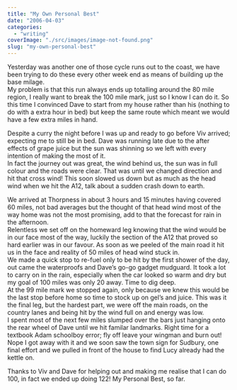 ```yaml
---
title: "My Own Personal Best"
date: "2006-04-03"
categories: 
  - "writing"
coverImage: "./src/images/image-not-found.png"
slug: "my-own-personal-best"
---
```


Yesterday was another one of those cycle runs out to the coast, we have been trying to do these every other week end as means of building up the base milage.  
My problem is that this run always ends up totalling around the 80 mile region, I really want to break the 100 mile mark, just so I know I can do it. So this time I convinced Dave to start from my house rather than his (nothing to do with a extra hour in bed) but keep the same route which meant we would have a few extra miles in hand.

Despite a curry the night before I was up and ready to go before Viv arrived; expecting me to still be in bed. Dave was running late due to the after effects of grape juice but the sun was shinning so we left with every intention of making the most of it.  
In fact the journey out was great, the wind behind us, the sun was in full colour and the roads were clear. That was until we changed direction and hit that cross wind! This soon slowed us down but as much as the head wind when we hit the A12, talk about a sudden crash down to earth.

We arrived at Thorpness in about 3 hours and 15 minutes having covered 60 miles, not bad averages but the thought of that head wind most of the way home was not the most promising, add to that the forecast for rain in the afternoon.  
Relentless we set off on the homeward leg knowing that the wind would be in our face most of the way, luckily the section of the A12 that proved so hard earlier was in our favour. As soon as we peeled of the main road it hit us in the face and reality of 50 miles of head wind stuck in.  
We made a quick stop to re-fuel only to be hit by the first shower of the day, out came the waterproofs and Dave’s go-go gadget mudguard. It took a lot to carry on in the rain, especially when the car looked so warm and dry but my goal of 100 miles was only 20 away. Time to dig deep.  
At the 99 mile mark we stopped again, only because we knew this would be the last stop before home so time to stock up on gel’s and juice. This was it the final leg, but the hardest part, we were off the main roads, on the country lanes and being hit by the wind full on and energy was low.  
I spent most of the next few miles slumped over the bars just hanging onto the rear wheel of Dave until we hit familar landmarks. Right time for a textbook Adam schoolboy error; fly off leave your wingman and burn out!  
Nope I got away with it and we soon saw the town sign for Sudbury, one final effort and we pulled in front of the house to find Lucy already had the kettle on.

Thanks to Viv and Dave for helping out and making me realise that I can do 100, in fact we ended up doing 122! My Personal Best, so far.
